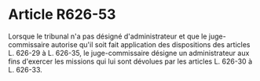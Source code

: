 # Article R626-53

Lorsque le tribunal n'a pas désigné d'administrateur et que le juge-commissaire autorise qu'il soit fait application des dispositions des articles L. 626-29 à L. 626-35, le juge-commissaire désigne un administrateur aux fins d'exercer les missions qui lui sont dévolues par les articles L. 626-30 à L. 626-33.
